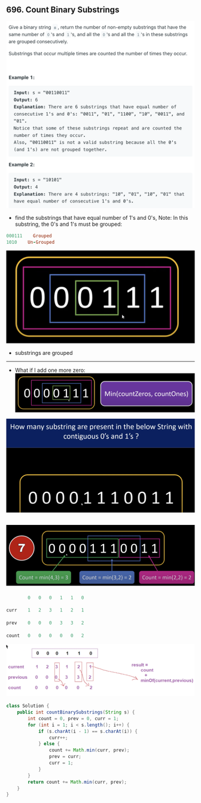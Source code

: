 ## 696. Count Binary Substrings

![](img/2022-04-18-12-19-30.png)

- find the substrings that have equal number of 1's and 0's,
  Note: In this substring, the 0's and 1's must be grouped:

```ruby
000111    Grouped
1010    Un-Grouped
```
 
![](img/2022-04-18-12-32-44.png)
- substrings are grouped
---
- What if I add one more zero:
![](img/2022-04-18-12-34-35.png)

![](img/2022-04-18-12-45-03.png)

![](img/2022-04-18-16-09-43.png)
---

```ruby
        0   0   0   1   1   0

curr    1   2   3   1   2   1   

prev    0   0   0   3   3   2

count   0   0   0   0   0   2
```

![](img/2022-04-18-16-05-28.png)

```java
class Solution {
    public int countBinarySubstrings(String s) {
        int count = 0, prev = 0, curr = 1;
        for (int i = 1; i < s.length(); i++) {
            if (s.charAt(i - 1) == s.charAt(i)) {
                curr++;
            } else {
                count += Math.min(curr, prev);
                prev = curr;
                curr = 1;
            }
        }
        return count += Math.min(curr, prev);
    }
}
```

